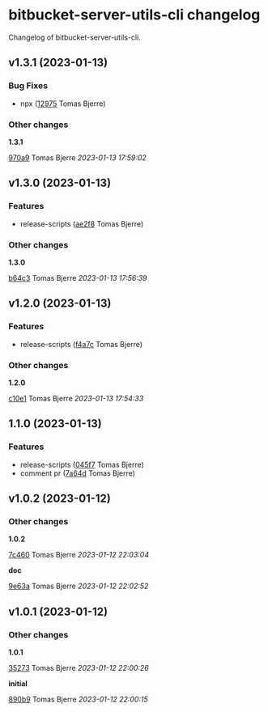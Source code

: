 # bitbucket-server-utils-cli changelog

Changelog of bitbucket-server-utils-cli.

## v1.3.1 (2023-01-13)

### Bug Fixes

- npx ([12975](https://github.com/tomasbjerre/bitbucket-server-utils-cli/commit/12975deb19e82fa) Tomas Bjerre)

### Other changes

**1.3.1**

[970a9](https://github.com/tomasbjerre/bitbucket-server-utils-cli/commit/970a94088aa9ed8) Tomas Bjerre _2023-01-13 17:59:02_

## v1.3.0 (2023-01-13)

### Features

- release-scripts ([ae2f8](https://github.com/tomasbjerre/bitbucket-server-utils-cli/commit/ae2f82102985498) Tomas Bjerre)

### Other changes

**1.3.0**

[b64c3](https://github.com/tomasbjerre/bitbucket-server-utils-cli/commit/b64c3488e78fddb) Tomas Bjerre _2023-01-13 17:56:39_

## v1.2.0 (2023-01-13)

### Features

- release-scripts ([f4a7c](https://github.com/tomasbjerre/bitbucket-server-utils-cli/commit/f4a7c978fecee1b) Tomas Bjerre)

### Other changes

**1.2.0**

[c10e1](https://github.com/tomasbjerre/bitbucket-server-utils-cli/commit/c10e1061a319a4a) Tomas Bjerre _2023-01-13 17:54:33_

## 1.1.0 (2023-01-13)

### Features

- release-scripts ([045f7](https://github.com/tomasbjerre/bitbucket-server-utils-cli/commit/045f71b1fc85b76) Tomas Bjerre)
- comment pr ([7a64d](https://github.com/tomasbjerre/bitbucket-server-utils-cli/commit/7a64d481ee7496c) Tomas Bjerre)

## v1.0.2 (2023-01-12)

### Other changes

**1.0.2**

[7c460](https://github.com/tomasbjerre/bitbucket-server-utils-cli/commit/7c46095c7cb84a1) Tomas Bjerre _2023-01-12 22:03:04_

**doc**

[9e63a](https://github.com/tomasbjerre/bitbucket-server-utils-cli/commit/9e63a30374ec97b) Tomas Bjerre _2023-01-12 22:02:52_

## v1.0.1 (2023-01-12)

### Other changes

**1.0.1**

[35273](https://github.com/tomasbjerre/bitbucket-server-utils-cli/commit/352734c654601e5) Tomas Bjerre _2023-01-12 22:00:26_

**initial**

[890b9](https://github.com/tomasbjerre/bitbucket-server-utils-cli/commit/890b997cb23913a) Tomas Bjerre _2023-01-12 22:00:15_
